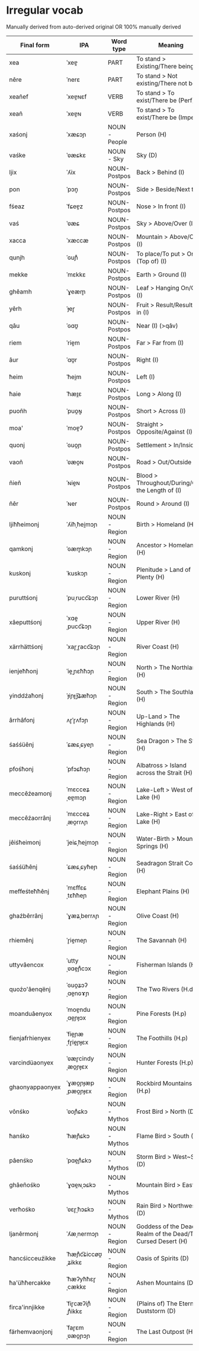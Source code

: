 
# Irregular vocab

Manually derived from auto-derived original OR 100% manually derived

|Final form|IPA|Word type|Meaning|Original form|Middle Form|Regular Form|
|---|---|---|---|---|---|---|
|xea|ˈxeɐ̯|PART|To stand > Existing/There being|xê|ˈxiː|arrhea|
|nêre|ˈnerɛ|PART|To stand > Not existing/There not being|jîxê|ˈjĩɣɘː|nêre|
|xeañef|ˈxeɐ̯ɴɛf|VERB|To stand > To exist/There be (Perf)|xêñef|ˈxiːŋɐf|arrheañef|
|xeañ|ˈxeɐ̯ɴ|VERB|To stand > To exist/There be (Imperf)|xêñ|ˈxiːŋ|arrheañ|
|xaśonj|ˈxæɕɔɲ|NOUN - People|Person (H)|xelakân|ˈxɛɬkɑːn|arrhaśonj|
|vaśke|ˈʋæɕkɛ|NOUN - Sky|Sky (D)|valanâtoche|ˈvæɬˌn̥aːd̚d͡ʒɐ|vaśnjaogge|
|ljix|ˈʎix|NOUN-Postpos|Back > Behind (I)|lijam|ˈliççæm̥|ljixxamh|
|pon|ˈpɔn̥|NOUN-Postpos|Side > Beside/Next to (I)|ponhen|ˈpɔn̥ħɐn̥|ponħonjh|
|fśeaz|ˈfɕeɐ̯z|NOUN-Postpos|Nose > In front (I)|flezchâma|ˈfɬɛːzˌd͡ʒaːmæ|fśeazgaoma|
|vaś|ˈʋæɕ|NOUN-Postpos|Sky > Above/Over (I)|valanâton|ˈvæɬˌn̥aːd̚ɐn̥|vaśnjaonjenjh|
|xacca|ˈxæccæ|NOUN-Postpos|Mountain > Above/Over (I)|xetaq|ˈxɛt̚tæq̚|arrhacca|
|qunjh|ˈɢuɲ̊|NOUN-Postpos|To place/To put > On (Top of) (I)|qutun|ˈqut̚tun̥|quttunjh|
|mekke|ˈmɛkkɛ|NOUN-Postpos|Earth > Ground (I)|metireqiche|ˈmɛʈ̚ˌɛq̚t͡ʃɐ|me'ekke|
|ghêamh|ˈɣeæm̥|NOUN-Postpos|Leaf > Hanging On/Off (I)|gêam|ˈɣiːæm̥|arrêamh|
|yêrh|ˈɟer̥|NOUN-Postpos|Fruit > Result/Resulting in (I)|ixeha|ˈʔixħæ|yêrħa|
|qâu|ˈɢɑʊ̯|NOUN-Postpos|Near (I) (>qâv)|âve|ˈʔaːvɐ|qâuo|
|riem|ˈrie̯m|NOUN-Postpos|Far > Far from (I)|rêmuh|ˈriːmuħ|erriemüħ|
|âur|ˈɑʊ̯r|NOUN-Postpos|Right (I)|ghug|ˈɐʊ̯ɣ|âur|
|ħeim|ˈħei̯m|NOUN-Postpos|Left (I)|ighêmpi|ˈʔiħˌħɨːmbi|yiħħeimbi|
|ħaie|ˈħæɪ̯ɛ|NOUN-Postpos|Long > Along (I)|ukhae|ˈʔuk̚ˌħæʔɐ|qu'ħa'e|
|puoñh|ˈpuo̯ɴ̥|NOUN-Postpos|Short > Across (I)|pûvloñ|ˈpũːvlɐŋ̊|pumvljoñh|
|moa'|ˈmoɐ̯ʔ|NOUN-Postpos|Straight > Opposite/Against (I)|mughet|ˈmuɐ̯ɐːt̚|moaoa'|
|quonj|ˈɢuo̯ɲ|NOUN-Postpos|Settlement > In/Inside (I)|qutunân|ˈqut̚n̥ɑːn|qu'njonj|
|vaoñ|ˈʋæo̯ɴ|NOUN-Postpos|Road > Out/Outside (I)|vâkutsan|ˈvaːg̚d͡ðæn̥|vaoñdvanjh|
|ñieñ|ˈɴie̯ɴ|NOUN-Postpos|Blood > Throughout/During/Over the Length of (I)|êvñêka|ˈjeːvˌŋiːg̚æ|jêñieña|
|ñêr|ˈɴer|NOUN-Postpos|Round > Around (I)|ñîxe|ˈŋĩɣɐ|ñêra|
|ljiħħeimonj|ˈʎiħˌħei̯mɔɲ|NOUN - Region|Birth > Homeland (H)|lihêmjân|ˈliħˌħɨːmjɑːn|ljiħħeimghonj|
|qamkonj|ˈɢæm̥kɔɲ|NOUN - Region|Ancestor > Homeland (H)|qamichân|ˈqæm̥t͡ʃɑːn|qamkonj|
|kuskonj|ˈkuskɔɲ|NOUN - Region|Plenitude > Land of Plenty (H)|chusochân|ˈt͡ʃust͡ʃɑːn|kuskonj|
|puruttśonj|ˈpuˌrucc͡ɕɔɲ|NOUN - Region|Lower River (H)|pûrukzân|ˈpũːˌruk̚sɑːn|puruttśonj|
|xâeputtśonj|ˈxɑe̯ˌpucc͡ɕɔɲ|NOUN - Region|Upper River (H)|xâpukzân|ˈxaːˌpuk̚sɑːn|ârrhâeputtśonj|
|xärrhättśonj|ˈxar̥ˌr̥acc͡ɕɔɲ|NOUN - Region|River Coast (H)|xagakzân|ˈxæxˌxæk̚sɑːn|arrhärrhättśonj|
|ienjeħħonj|ˈie̯ˌɲɛħħɔɲ|NOUN - Region|North > The Northlands (H)|gjîehân|ˈʝĩːˌɛħħɑːn|ienjeħħonj|
|yinddźaħonj|ˈɟiɲɟˌɟ͡ʑæħɔɲ|NOUN - Region|South > The Southlands (H)|îksâhân|ˈʔĩːg̚ˌzaħɑːn|yinddźaħonj|
|ârrhâfonj|ʌr̥ˈr̥ʌfɔɲ|NOUN - Region|Up-Land > The Highlands (H)|xâfân|ˈxafɑːn|ârrhâfonj|
|śaśśüênj|ˈɕæɕˌɕyeɲ|NOUN - Region|Sea Dragon > The Strait (H)|ksalêvôn|ˈksæɬˌɬiːvɘːn|śaśśüênj|
|pfośħonj|ˈpfɔɕħɔɲ|NOUN - Region|Albatross > Island across the Strait (H)|pwolvân|ˈpɸɔɬfɑːn|pfośħonj|
|meccêźeamonj|ˈmɛcceʑˌeɐ̯mɔɲ|NOUN - Region|Lake-Left > West of Lake (H)|metêzghêmân|ˈmɛt̚tɘːzˌɐːmɑːn|meccêźeamonj|
|meccêźaorrânj|ˈmɛcceʑˌæo̯rrʌɲ|NOUN - Region|Lake-Right > East of Lake (H)|metêzghugân|ˈmɛt̚tɘːzˌɐʊ̯ɣɣɑːn|meccêźaorrânj|
|jêiśħeimonj|ˈjeiɕˌħei̯mɔɲ|NOUN - Region|Water-Birth > Mountain Springs (H)|êvilhêmân|ˈjeːviɬˌħɨːmɑːn|jêiśħeimonj|
|śaśśüħênj|ˈɕæɕˌɕyħeɲ|NOUN - Region|Seadragon Strait Coast (H)|ksalêvehôn|ˈksæɬˌɬiːvɘːn|śaśśüênj|
|meffeśteħħênj|ˈmɛffɛɕˌtɛħħeɲ|NOUN - Region|Elephant Plains (H)|metvostrehôn|ˈmɛt̚fɐsˌʈɛħħɘːn|me'feśteħħênj|
|ghaźbêrrânj|ˈɣæʑˌberrʌɲ|NOUN - Region|Olive Coast (H)|gezpixagân|ˈɣɛːzˌbiɣɣɑːn|arraźbêrrânj|
|rhiemênj|ˈr̥ie̯meɲ|NOUN - Region|The Savannah (H)|qrêpehôn|ˈqr̥iːb̚ɘːn|rhiemênj|
|uttyvâencox|ˈuttyˌʋɑe̯ɲ̊cɔx|NOUN - Region|Fisherman Islands (H.pl)|kuktrîkêwehantoj|ˈkuk̚ʈiːkɘːwˌɑɛ̯n̥tɐç|uttiouâencox|
|quoźo'âenqënj|ˈɢuo̯ʑɔʔˌɑe̯nɢɤɲ|NOUN - Region|The Two Rivers (H.d)|ukêzeânqôt|ˈʔuk̚kɘːzɐʔˌaːnɢɘːd̚|quëźo'âenqënj|
|moanduâenyox|ˈmoɐ̯nduˌɑe̯ɲɟɔx|NOUN - Region|Pine Forests (H.p)|mughhôktsalântoj|ˈmuɐ̯ɘːg̚ˌd͡ðlaːndɐç|moaëñdvljâenyox|
|fienjafrhienyex|ˈfie̯ɲæˌfr̥ie̯ɲɟɛx|NOUN - Region|The Foothills (H.p)|kwênaqtsirêntoj|ˈkɸiːnæq̚ˌt͡θr̥iːndɐç|fienjatfrhienyex|
|varcindüaonyex|ˈʋær̥cindyˌæo̯ɲɟɛx|NOUN - Region|Hunter Forests (H.p)|varhatînhôktsalântoj|ˈvær̥ħæt̚tĩːɘːg̚ˌd͡ðlaːndɐç|varħaccinjêñdvljaonyex|
|ghaonyappaonyex|ˈɣæo̯ɲɟæpˌpæo̯ɲɟɛx|NOUN - Region|Rockbird Mountains (H.p)|gjâñtaqpûholxetapântoj|ˈʝaːŋdæq̚puːħɐɬxɐt̚ˌpaːndɐç|ghaoñeyappüħeśrhappaonyex|
|vônśko|ˈʋoɲ̊ɕkɔ|NOUN - Mythos|Frost Bird > North (D)|ôtêwpûholche|ˈwoːd̚ɘːwbuːˌħɔɬt͡ʃɐ|vônjoubuħośko|
|ħanśko|ˈħæɲ̊ɕkɔ|NOUN - Mythos|Flame Bird > South (D)|hanemîpûholche|ˈħæn̥m̥iːpuːˌħɔɬt͡ʃɐ|ħanjmipüħośko|
|pâenśko|ˈpɑe̯ɲ̊ɕkɔ|NOUN - Mythos|Storm Bird > West~SW (D)|pâtakpûholche|ˈpaːd̚æk̚puːˌħɔɬt͡ʃɐ|pâenjappuħośko|
|ghâeñośko|ˈɣɑe̯ɴˌɔɕkɔ|NOUN - Mythos|Mountain Bird > East (D)|gjâñtaqpûholche|ˈʝaːŋdæq̚puːˌħɔɬt͡ʃɐ|ghâeñoyappuħośko|
|verħośko|ˈʋɛr̥ˌħɔɕkɔ|NOUN - Mythos|Rain Bird > Northwest (D)|verjâpûholche|ˈvɛr̥çɑːpuːˌħɔɬt͡ʃɐ|verxopüħośko|
|ljanêrmonj|ˈʎæˌnermɔɲ|NOUN - Region|Goddess of the Dead > Realm of the Dead/The Cursed Desert (H)|lakîxamân|ˈlæk̚ˌkĩɣmɑːn|ljanêrmonj|
|ħancśicceuźikke|ˈħæɲ̊c͡ɕiccøʊ̯ˌʑikkɛ|NOUN - Region|Oasis of Spirits (D)|hanvalitetêvziche|ˈħæn̥fɬit̚tɘːvˌzit̚t͡ʃɐ|ħanħśicceuźikke|
|ħa'üħħercakke|ˈħæʔyħħɛr̥ˌcækkɛ|NOUN - Region|Ashen Mountains (D)|hauhîxetaqiche|ˈħæʔuħħɨxˌtæq̚t͡ʃɐ|ħa'üħħerhacakke|
|firca'innjikke|ˈfir̥cæʔiɲ̊ˌɲ̊ikkɛ|NOUN - Region|(Plains of) The Eternal Duststorm (D)|firêmtaitoniche|ˈfir̥r̥ɘːmdæʔit̚ˌn̥it̚t͡ʃɐ|firrhêmya'i'njikke|
|färhemvaonjonj|ˈfar̥ɛmˌʋæo̯ɲɔɲ|NOUN - Region|The Last Outpost (H)|faxrêmfânân|ˈfæxr̥ɘːmˌvaːnɑːn|färhemvaonjonj|
